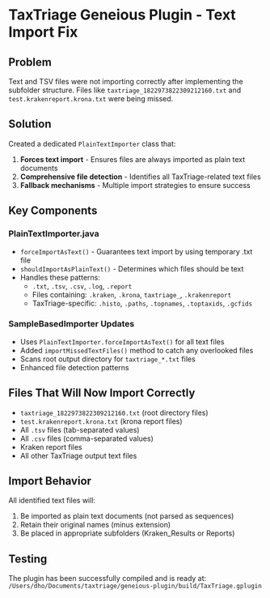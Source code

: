 # TaxTriage Geneious Plugin - Text Import Fix

## Problem
Text and TSV files were not importing correctly after implementing the subfolder structure. Files like `taxtriage_1822973822309212160.txt` and `test.krakenreport.krona.txt` were being missed.

## Solution
Created a dedicated `PlainTextImporter` class that:

1. **Forces text import** - Ensures files are always imported as plain text documents
2. **Comprehensive file detection** - Identifies all TaxTriage-related text files
3. **Fallback mechanisms** - Multiple import strategies to ensure success

## Key Components

### PlainTextImporter.java
- `forceImportAsText()` - Guarantees text import by using temporary .txt file
- `shouldImportAsPlainText()` - Determines which files should be text
- Handles these patterns:
  - `.txt`, `.tsv`, `.csv`, `.log`, `.report`
  - Files containing: `.kraken`, `.krona`, `taxtriage_`, `.krakenreport`
  - TaxTriage-specific: `.histo`, `.paths`, `.topnames`, `.toptaxids`, `.gcfids`

### SampleBasedImporter Updates
- Uses `PlainTextImporter.forceImportAsText()` for all text files
- Added `importMissedTextFiles()` method to catch any overlooked files
- Scans root output directory for `taxtriage_*.txt` files
- Enhanced file detection patterns

## Files That Will Now Import Correctly
- `taxtriage_1822973822309212160.txt` (root directory files)
- `test.krakenreport.krona.txt` (krona report files)
- All `.tsv` files (tab-separated values)
- All `.csv` files (comma-separated values)
- Kraken report files
- All other TaxTriage output text files

## Import Behavior
All identified text files will:
1. Be imported as plain text documents (not parsed as sequences)
2. Retain their original names (minus extension)
3. Be placed in appropriate subfolders (Kraken_Results or Reports)

## Testing
The plugin has been successfully compiled and is ready at:
`/Users/dho/Documents/taxtriage/geneious-plugin/build/TaxTriage.gplugin`